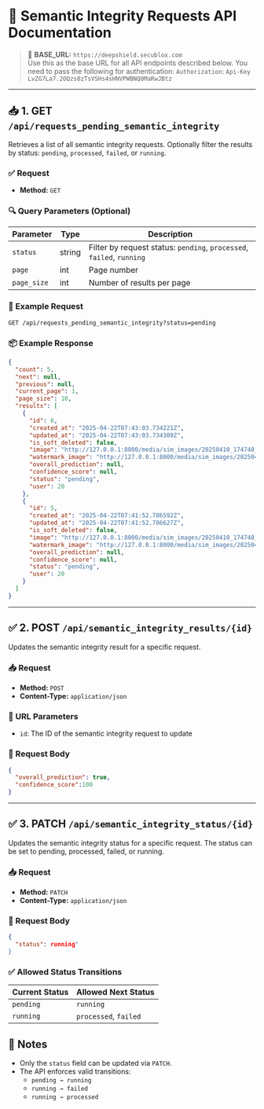 
# 📌 Semantic Integrity Requests API Documentation

> 🔗 **BASE_URL:** `https://deepshield.secublox.com`  
Use this as the base URL for all API endpoints described below.
You need to pass the following for authentication: `Authorization`: `Api-Key LvZG7La7.2OQzs8zTsVSHs4sHNVPWBNQ0MaRwJBtz`
---


## 📥 1. GET `/api/requests_pending_semantic_integrity`

Retrieves a list of all semantic integrity requests. Optionally filter the results by status: `pending`, `processed`, `failed`, or `running`.

### ✅ Request

- **Method:** `GET`

### 🔍 Query Parameters (Optional)

| Parameter   | Type   | Description                                                            |
|-------------|--------|------------------------------------------------------------------------|
| `status`    | string | Filter by request status: `pending`, `processed`, `failed`, `running` |
| `page`      | int    | Page number                                                            |
| `page_size` | int    | Number of results per page                                             |

### 📘 Example Request

```http
GET /api/requests_pending_semantic_integrity?status=pending
```

### 📦 Example Response

```json
{
  "count": 5,
  "next": null,
  "previous": null,
  "current_page": 1,
  "page_size": 10,
  "results": [
    {
      "id": 6,
      "created_at": "2025-04-22T07:43:03.734221Z",
      "updated_at": "2025-04-22T07:43:03.734309Z",
      "is_soft_deleted": false,
      "image": "http://127.0.0.1:8000/media/sim_images/20250410_174748_59002_09_pU2Zpol.jpg",
      "watermark_image": "http://127.0.0.1:8000/media/sim_images/20250410_174557_59002_08_The2aBW.jpg",
      "overall_prediction": null,
      "confidence_score": null,
      "status": "pending",
      "user": 20
    },
    {
      "id": 5,
      "created_at": "2025-04-22T07:41:52.786592Z",
      "updated_at": "2025-04-22T07:41:52.786627Z",
      "is_soft_deleted": false,
      "image": "http://127.0.0.1:8000/media/sim_images/20250410_174748_59002_09_v5SLq2L.jpg",
      "watermark_image": "http://127.0.0.1:8000/media/sim_images/20250410_174557_59002_08_b9qkWZ9.jpg",
      "overall_prediction": null,
      "confidence_score": null,
      "status": "pending",
      "user": 20
    }
  ]
}
```

---

## ✅ 2. POST `/api/semantic_integrity_results/{id}`

Updates the semantic integrity result for a specific request.

### 📥 Request

- **Method:** `POST`
- **Content-Type:** `application/json`

### 🔗 URL Parameters

- `id`: The ID of the semantic integrity request to update

### 🧾 Request Body

```json
{
  "overall_prediction": true,
  "confidence_score":100
}
```
---

## ✅ 3. PATCH `/api/semantic_integrity_status/{id}`

Updates the semantic integrity status for a specific request. The status can be set to pending, processed, failed, or running.

### 📥 Request

- **Method:** `PATCH`
- **Content-Type:** `application/json`

### 🧾 Request Body

```json
{
  "status": running"
}
```

### ✅ Allowed Status Transitions

| Current Status | Allowed Next Status       |
|----------------|---------------------------|
| `pending`      | `running`                 |
| `running`      | `processed`, `failed`     |

## 📎 Notes
- Only the `status` field can be updated via `PATCH`.
- The API enforces valid transitions:
  - `pending → running`
  - `running → failed`
  - `running → processed`
